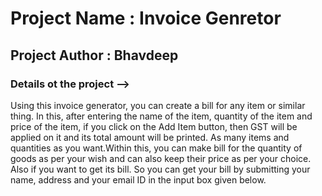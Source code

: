 # Project Name : Invoice Genretor 
## Project Author : Bhavdeep 

###  Details ot the project -->

Using this invoice generator, you can create a bill for any item or similar thing.  In this, after entering the name of the item, quantity of the item and price of the item, if you click on the Add Item button, then GST will be applied on it and its total amount will be printed.  As many items and quantities as you want.Within this, you can make bill for the quantity of goods as per your wish and can also keep their price as per your choice.  Also if you want to get its bill.  So you can get your bill by submitting your name, address and your email ID in the input box given below.